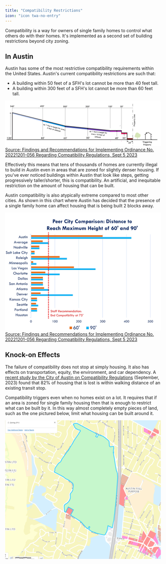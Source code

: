 ```yaml
---
title: "Compatibility Restrictions"
icon: "icon twa-no-entry"
---
```

Compatibility is a way for owners of single family homes to control what others do with their homes. It's implemented as a second set of building restrictions beyond city zoning.
<!--more-->

## In Austin

Austin has some of the most restrictive compatibility requirements within the United States. Austin's current compatibility restrictions are such that:

- A building within 50 feet of a SFH's lot cannot be more than 40 feet tall.
- A building within 300 feet of a SFH's lot cannot be more than 60 feet tall.

![A chart showing the full range of housing compatibility restrictions which extends from 25 feet at the property line limiting housing to 40 feet tall all the way to 540 feet of distance from a SFH restricting building height to 120 feet](/media/sfh_compatibility_distance.png)
[Source: Findings and Recommendations for Implementing Ordinance No. 20221201-056 Regarding Compatibility Regulations, Sept 5 2023](https://services.austintexas.gov/edims/document.cfm?id=414928)

Effectively this means that tens of thousands of homes are currently illegal to build in Austin even in areas that are zoned for slightly denser housing. If you've ever noticed buildings within Austin that look like steps, getting progressively taller/shorter, this is compatibility. An artificial, and inequitable restriction on the amount of housing that can be built.

Austin compatibility is also atypically extreme compared to most other cities. As shown in this chart where Austin has decided that the presence of a single family home can affect housing that is being built 2 blocks away.

![A chart showing that Austin compatibility restrictions are 2-3x in excess of the average compatibility for comparable cities](/media/austin_compatibility_vs_other_cities.png)
[Source: Findings and Recommendations for Implementing Ordinance No. 20221201-056 Regarding Compatibility Regulations, Sept 5 2023](https://services.austintexas.gov/edims/document.cfm?id=414928)

## Knock-on Effects

The failure of compatibility does not stop at simply housing. It also has effects on transportation, equity, the environment, and car dependency. A [recent study by the City of Austin on Compatibility Regulations](https://services.austintexas.gov/edims/document.cfm?id=414927) (September, 2023) found that 82% of housing that is lost is within walking distance of an existing transit stop.

Compatibility triggers even when no homes exist on a lot. It requires that if an area is zoned for single family housing then that is enough to restrict what can be built by it. In this way almost completely empty pieces of land, such as the one pictured below, limit what housing can be built around it.

![The headquarters of the Texas National Guard is zoned for single family homes and triggers compatibility, preventing more housing from being built](/media/camp_mabry_triggers_compatibility.png)